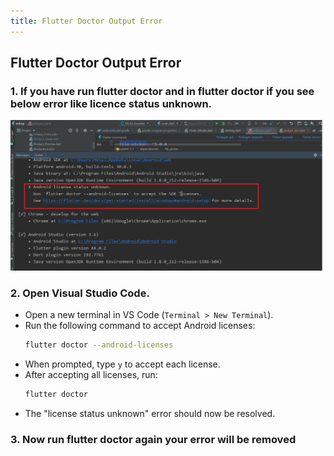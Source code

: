 ```yaml
---
title: Flutter Doctor Output Error
---
```


## Flutter Doctor Output Error

### 1. If you have run flutter doctor and in flutter doctor if you see below error like licence status unknown.

   ![eShop](/img/flutter/upgrade1.png)

### 2. Open **Visual Studio Code**.
   - Open a new terminal in VS Code (`Terminal > New Terminal`).
   - Run the following command to accept Android licenses:
     ```sh
     flutter doctor --android-licenses
     ```
   - When prompted, type `y` to accept each license.
   - After accepting all licenses, run:
     ```sh
     flutter doctor
     ```
   - The "license status unknown" error should now be resolved.

### 3. Now run flutter doctor again your error will be removed 
